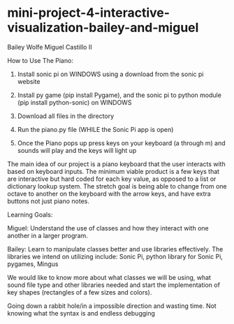 # mini-project-4-interactive-visualization-bailey-and-miguel
Bailey Wolfe
Miguel Castillo II

How to Use The Piano:

1. Install sonic pi on WINDOWS using a download from the sonic pi website

2. Install py game (pip install Pygame), and the sonic pi to python module (pip install python-sonic) on WINDOWS

3. Download all files in the directory

4. Run the piano.py file (WHILE the Sonic Pi app is open)

5. Once the Piano pops up press keys on your keyboard (a through m) and sounds will play and the keys will light up



The main idea of our project is a piano keyboard that the user interacts with based on keyboard inputs. The minimum viable product is a few keys that are interactive but hard coded for each key value, as opposed to a list or dictionary lookup system. The stretch goal is being able to change from one octave to another on the keyboard with the arrow keys, and have extra buttons not just piano notes. 

Learning Goals:

Miguel: Understand the use of classes and how they interact with one another in a larger program.

Bailey: Learn to manipulate classes better and use libraries effectively. 
The libraries we intend on utilizing include: Sonic Pi, python library for Sonic Pi, pygames, Mingus

We would like to know more about what classes we will be using, what sound file type and other libraries needed and start the implementation of key shapes (rectangles of a few sizes and colors).

Going down a rabbit hole/in a impossible direction and wasting time. Not knowing what the syntax is and endless debugging
